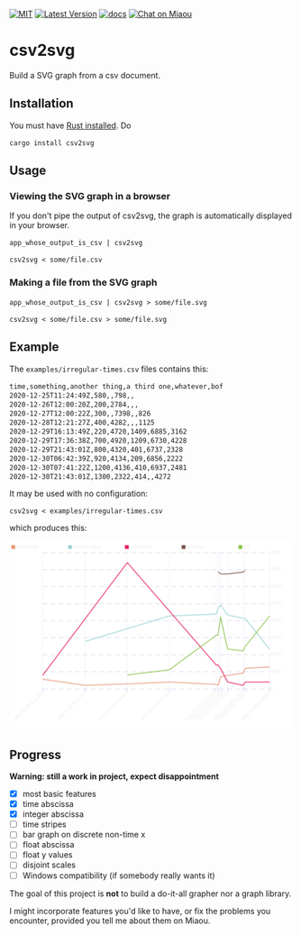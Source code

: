 [![MIT][s2]][l2] [![Latest Version][s1]][l1] [![docs][s3]][l3] [![Chat on Miaou][s4]][l4]

[s1]: https://img.shields.io/crates/v/csv2svg.svg
[l1]: https://crates.io/crates/csv2svg

[s2]: https://img.shields.io/badge/license-MIT-blue.svg
[l2]: LICENSE

[s3]: https://docs.rs/csv2svg/badge.svg
[l3]: https://docs.rs/csv2svg/

[s4]: https://miaou.dystroy.org/static/shields/room.svg
[l4]: https://miaou.dystroy.org/3


# csv2svg

Build a SVG graph from a csv document.

## Installation

You must have [Rust installed](https://rustup.rs). Do

```cli
cargo install csv2svg
```

## Usage

### Viewing the SVG graph in a browser

If you don't pipe the output of csv2svg, the graph is automatically displayed in your browser.

```cli
app_whose_output_is_csv | csv2svg
```

```cli
csv2svg < some/file.csv
```
### Making a file from the SVG graph

```cli
app_whose_output_is_csv | csv2svg > some/file.svg
```

```cli
csv2svg < some/file.csv > some/file.svg
```

## Example

The `examples/irregular-times.csv` files contains this:

```csv
time,something,another thing,a third one,whatever,bof
2020-12-25T11:24:49Z,580,,798,,
2020-12-26T12:00:20Z,200,2784,,,
2020-12-27T12:00:22Z,300,,7398,,826
2020-12-28T12:21:27Z,400,4282,,,1125
2020-12-29T16:13:49Z,220,4720,1409,6885,3162
2020-12-29T17:36:38Z,700,4920,1209,6730,4228
2020-12-29T21:43:01Z,800,4320,401,6737,2328
2020-12-30T06:42:39Z,920,4134,209,6856,2222
2020-12-30T07:41:22Z,1200,4136,410,6937,2481
2020-12-30T21:43:01Z,1300,2322,414,,4272
```

It may be used with no configuration:

```cli
csv2svg < examples/irregular-times.csv
```

which produces this:

![irregular-times](examples/irregular-times.svg)

## Progress

**Warning: still a work in project, expect disappointment**

* [x] most basic features
* [x] time abscissa
* [x] integer abscissa
* [ ] time stripes
* [ ] bar graph on discrete non-time x
* [ ] float abscissa
* [ ] float y values
* [ ] disjoint scales
* [ ] Windows compatibility (if somebody really wants it)

The goal of this project is **not** to build a do-it-all grapher nor a graph library.

I might incorporate features you'd like to have, or fix the problems you encounter, provided you tell me about them on Miaou.
